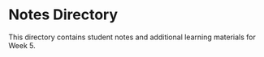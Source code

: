 # Notes Directory

This directory contains student notes and additional learning materials for Week 5.
